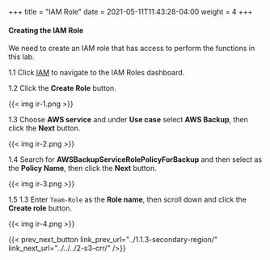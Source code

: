 +++
title = "IAM Role"
date =  2021-05-11T11:43:28-04:00
weight = 4
+++

#### Creating the IAM Role

We need to create an IAM role that has access to perform the functions in this lab.

1.1 Click [IAM](https://us-east-1.console.aws.amazon.com/iamv2/home?region=us-east-1#/roles) to navigate to the IAM Roles dashboard.

1.2 Click the **Create Role** button.

{{< img ir-1.png >}}

1.3 Choose **AWS service** and under **Use case** select **AWS Backup**, then click the **Next** button.

{{< img ir-2.png >}}

1.4 Search for **AWSBackupServiceRolePolicyForBackup** and then select as the **Policy Name**, then click the **Next** button.

{{< img ir-3.png >}}

1.5 1.3 Enter `Team-Role` as the **Role name**, then scroll down and click the **Create role** button.

{{< img ir-4.png >}}

{{< prev_next_button link_prev_url="../1.1.3-secondary-region/" link_next_url="../../../2-s3-crr/" />}}
